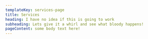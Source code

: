 ```yaml
---
templateKey: services-page
title: Services
heading: I have no idea if this is going to work
subheading: Lets give it a whirl and see what bloody happens!
pageContent: some body text here!
---
```

